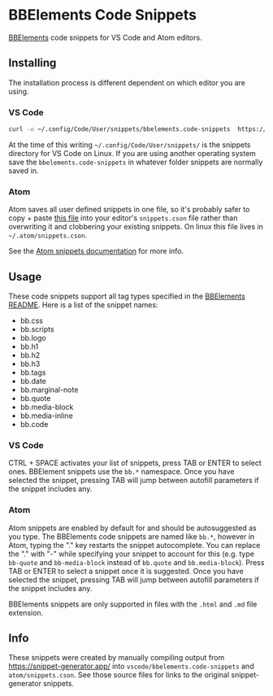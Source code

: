 # BBElements Code Snippets

[BBElements](https://github.com/brangerbriz/BBElements) code snippets for VS Code and Atom editors.

## Installing

The installation process is different dependent on which editor you are using.

### VS Code

```bash
curl -o ~/.config/Code/User/snippets/bbelements.code-snippets  https://raw.githubusercontent.com/brangerbriz/BBElements-code-snippets/master/vscode/bbelements.code-snippets
```

At the time of this writing `~/.config/Code/User/snippets/` is the snippets directory for VS Code on Linux. If you are using another operating system save the `bbelements.code-snippets` in whatever folder snippets are normally saved in.

### Atom

Atom saves all user defined snippets in one file, so it's probably safer to copy + paste [this file](https://raw.githubusercontent.com/brangerbriz/BBElements-code-snippets/master/atom/snippets.cson) into your editor's `snippets.cson` file rather than overwriting it and clobbering your existing snippets. On linux this file lives in `~/.atom/snippets.cson`.

See the [Atom snippets documentation](https://flight-manual.atom.io/using-atom/sections/snippets/) for more info.

## Usage

These code snippets support all tag types specified in the [BBElements README](https://github.com/brangerbriz/bbelements). Here is a list of the snippet names:

- bb.css
- bb.scripts
- bb.logo
- bb.h1
- bb.h2
- bb.h3
- bb.tags
- bb.date
- bb.marginal-note
- bb.quote
- bb.media-block
- bb.media-inline
- bb.code

### VS Code

CTRL + SPACE activates your list of snippets, press TAB or ENTER to select ones. BBElement snippets use the `bb.*` namespace. Once you have selected the snippet, pressing TAB will jump between autofill parameters if the snippet includes any.

### Atom

Atom snippets are enabled by default for and should be autosuggested as you type. The BBElements code snippets are named like `bb.*`, however in Atom, typing the "." key restarts the snippet autocomplete. You can replace the "." with "-" while specifying your snippet to account for this (e.g. type `bb-quote` and `bb-media-block` instead of `bb.quote` and `bb.media-block`). Press TAB or ENTER to select a snippet once it is suggested. Once you have selected the snippet, pressing TAB will jump between autofill parameters if the snippet includes any.

BBElements snippets are only supported in files with the `.html` and `.md` file extension.

## Info

These snippets were created by manually compiling output from https://snippet-generator.app/ into `vscode/bbelements.code-snippets` and `atom/snippets.cson`. See those source files for links to the original snippet-generator snippets.